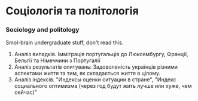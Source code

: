 # Соціологія та політологія
### Sociology and politology

Smol-brain undergraduate stuff, don't read this.

1. Аналіз випадків. Імміграція португальців до Люксембургу, Франції, Бельгії та Німеччини з Португалії
2. Аналіз результатів опитувань: Задоволеність українців різними аспектами життя та тим, як складається життя в цілому.
3. Аналіз індексів. "Индексы оценки ситуации в стране", "Индекс социального оптимизма (через год будут жить лучше или хуже, чем сейчас)"
